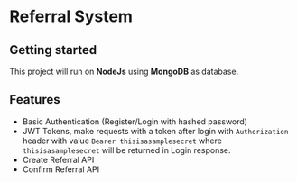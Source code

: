 # Referral System

## Getting started

This project will run on **NodeJs** using **MongoDB** as database.

## Features

- Basic Authentication (Register/Login with hashed password)
- JWT Tokens, make requests with a token after login with `Authorization` header with value `Bearer thisisasamplesecret` where `thisisasamplesecret` will be returned in Login response.
- Create Referral API
- Confirm Referral API
